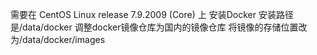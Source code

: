需要在 CentOS Linux release 7.9.2009 (Core) 上
安装Docker
安装路径是/data/docker
调整docker镜像仓库为国内的镜像仓库
将镜像的存储位置改为/data/docker/images

